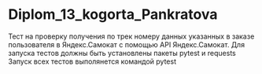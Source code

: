 # Diplom_13_kogorta_Pankratova
Тест на проверку получения по трек номеру данных указанных в заказе пользователя в Яндекс.Самокат с помощью API Яндекс.Самокат. Для запуска тестов должны быть установлены пакеты pytest и requests Запуск всех тестов выполянется командой pytest
